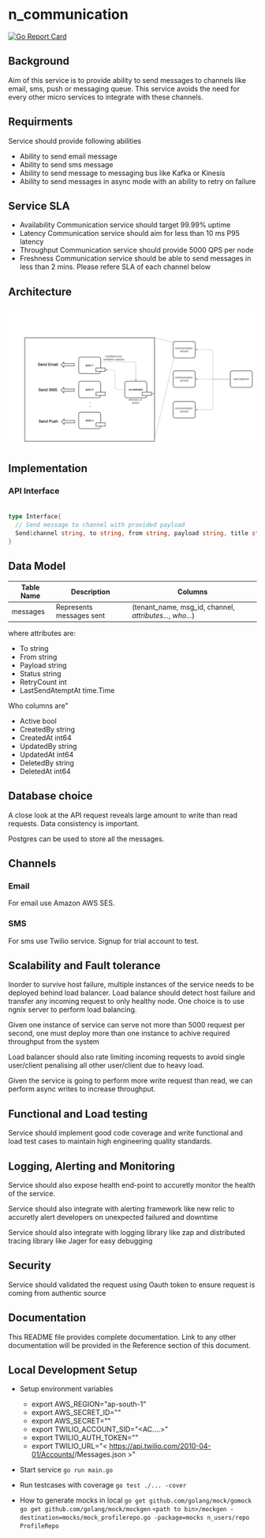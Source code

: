 # n_communication

[![Go Report Card](https://goreportcard.com/badge/github.com/nimesh-mittal/n_communication)](https://goreportcard.com/report/github.com/nimesh-mittal/n_communication)

## Background

Aim of this service is to provide ability to send messages to channels like email, sms, push or messaging queue. This service avoids the need for every other micro services to integrate with these channels.

## Requirments

Service should provide following abilities

- Ability to send email message
- Ability to send sms message
- Ability to send message to messaging bus like Kafka or Kinesis
- Ability to send messages in async mode with an ability to retry on failure

## Service SLA

- Availability
Communication service should target 99.99% uptime
- Latency
Communication service should aim for less than 10 ms P95 latency
- Throughput
Communication service should provide 5000 QPS per node
- Freshness
Communication service should be able to send messages in less than 2 mins. Please refere SLA of each channel below

## Architecture

![image](https://github.com/nimesh-mittal/n_communication/blob/main/.github/images/arch.png)

## Implementation

### API Interface

```go

type Interface{
  // Send message to channel with provided payload
  Send(channel string, to string, from string, payload string, title string) (bool, error)
}

```

## Data Model

| Table Name | Description | Columns |
| ------- | ---- | ---- |
| messages | Represents messages sent | (tenant_name, msg_id, channel, *attributes...*, *who...*)

where attributes are:

- To              string
- From            string
- Payload         string
- Status          string
- RetryCount      int
- LastSendAtemptAt    time.Time

Who columns are"

- Active    bool
- CreatedBy string
- CreatedAt int64
- UpdatedBy string
- UpdatedAt int64
- DeletedBy string
- DeletedAt int64

## Database choice

A close look at the API request reveals large amount to write than read requests. Data consistency is important.

Postgres can be used to store all the messages.

## Channels
### Email
For email use Amazon AWS SES.

### SMS
For sms use Twilio service. Signup for trial account to test.

## Scalability and Fault tolerance

Inorder to survive host failure, multiple instances of the service needs to be deployed behind load balancer. Load balance should detect host failure and transfer any incoming request to only healthy node. One choice is to use ngnix server to perform load balancing.

Given one instance of service can serve not more than 5000 request per second, one must deploy more than one instance to achive required throughput from the system

Load balancer should also rate limiting incoming requests to avoid single user/client penalising all other user/client due to heavy load.

Given the service is going to perform more write request than read, we can perform async writes to increase throughput.

## Functional and Load testing

Service should implement good code coverage and write functional and load test cases to maintain high engineering quality standards.

## Logging, Alerting and Monitoring

Service should also expose health end-point to accuretly monitor the health of the service.

Service should also integrate with alerting framework like new relic to accuretly alert developers on unexpected failured and downtime

Service should also integrate with logging library like zap and distributed tracing library like Jager for easy debugging

## Security

Service should validated the request using Oauth token to ensure request is coming from authentic source

## Documentation

This README file provides complete documentation. Link to any other documentation will be provided in the Reference section of this document.

## Local Development Setup

- Setup environment variables
  * export AWS_REGION="ap-south-1"
  * export AWS_SECRET_ID="<key here>"
  * export AWS_SECRET="<secret here>"
  * export TWILIO_ACCOUNT_SID="<AC....>"
  * export TWILIO_AUTH_TOKEN="<token here>"
  * export TWILIO_URL="< https://api.twilio.com/2010-04-01/Accounts/<account sid>/Messages.json >"

- Start service
```go run main.go```

- Run testcases with coverage
```go test ./... -cover```

- How to generate mocks in local
```go get github.com/golang/mock/gomock```
```go get github.com/golang/mock/mockgen```
```<path to bin>/mockgen -destination=mocks/mock_profilerepo.go -package=mocks n_users/repo ProfileRepo```
